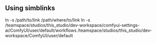 #
## Using simblinks
ln -s /path/to/link /path/where/to/link
ln -s /teamspace/studios/this_studio/dev-workspace/comfyui-settings-ai/ComfyUI/user/default/workflows /teamspace/studios/this_studio/dev-workspace/ComfyUI/user/default
